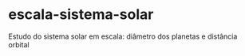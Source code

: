 # escala-sistema-solar
Estudo do sistema solar em escala: diâmetro dos planetas e distância orbital
